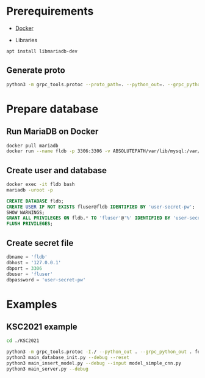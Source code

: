 # Prerequirements

- [Docker](https://docs.docker.com/engine/install/ubuntu/)

- Libraries

```bash
apt install libmariadb-dev
```

## Generate proto

```bash
python3 -m grpc_tools.protoc --proto_path=. --python_out=. --grpc_python_out=. ./helloworld.proto
```

# Prepare database

## Run MariaDB on Docker

```bash
docker pull mariadb
docker run --name fldb -p 3306:3306 -v ABSOLUTEPATH/var/lib/mysql:/var/lib/mysql -e MARIADB_ROOT_PASSWORD=my-secret-pw -d mariadb:latest
```

## Create user and database

```bash
docker exec -it fldb bash
mariadb -uroot -p
```

```sql
CREATE DATABASE fldb;
CREATE USER IF NOT EXISTS fluser@fldb IDENTIFIED BY 'user-secret-pw';
SHOW WARNINGS;
GRANT ALL PRIVILEGES ON fldb.* TO 'fluser'@'%' IDENTIFIED BY 'user-secret-pw';
FLUSH PRIVILEGES;
```

## Create secret file

```python
dbname = 'fldb'
dbhost = '127.0.0.1'
dbport = 3306
dbuser = 'fluser'
dbpassword = 'user-secret-pw'
```

# Examples

## KSC2021 example

```bash
cd ./KSC2021
```

```bash
python3 -m grpc_tools.protoc -I./ --python_out . --grpc_python_out . federated.proto
python3 main_database_init.py --debug --reset
python3 main_insert_model.py --debug --input model_simple_cnn.py
python3 main_server.py --debug
```

